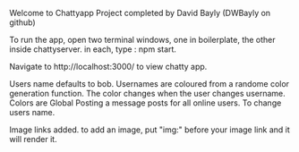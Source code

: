 Welcome to Chattyapp
Project completed by David Bayly (DWBayly on github)

To run the app, open two terminal windows, one in boilerplate, the other inside chattyserver. 
in each, type : npm start. 

Navigate to http://localhost:3000/ to view chatty app. 

Users name defaults to bob. 
Usernames are coloured from a randome color generation function. 
The color changes when the user changes username. 
Colors are Global
Posting a message posts for all online users. 
To change users name. 


Image links added. to add an image, put "img:" before your image link and it will render it. 
